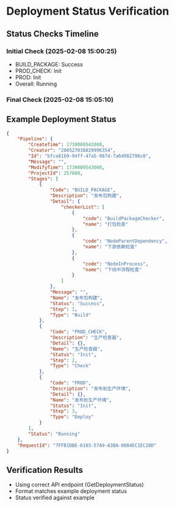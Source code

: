 # Deployment Status Verification

## Status Checks Timeline

### Initial Check (2025-02-08 15:00:25)
- BUILD_PACKAGE: Success
- PROD_CHECK: Init
- PROD: Init
- Overall: Running

### Final Check (2025-02-08 15:05:10)


## Example Deployment Status
```json
{
	"Pipeline": {
		"CreateTime": 1739009542000,
		"Creator": "200527038829996354",
		"Id": "bfca81b9-94ff-47a5-987d-7a6d982706c0",
		"Message": "",
		"ModifyTime": 1739009543000,
		"ProjectId": 257880,
		"Stages": [
			{
				"Code": "BUILD_PACKAGE",
				"Description": "发布包构建",
				"Detail": {
					"checkerList": [
						{
							"code": "BuildPackageChecker",
							"name": "打包检查"
						},
						{
							"code": "NodeParentDependency",
							"name": "下游依赖检查"
						},
						{
							"code": "NodeInProcess",
							"name": "下线中流程检查"
						}
					]
				},
				"Message": "",
				"Name": "发布包构建",
				"Status": "Success",
				"Step": 1,
				"Type": "Build"
			},
			{
				"Code": "PROD_CHECK",
				"Description": "生产检查器",
				"Detail": {},
				"Name": "生产检查器",
				"Status": "Init",
				"Step": 2,
				"Type": "Check"
			},
			{
				"Code": "PROD",
				"Description": "发布到生产环境",
				"Detail": {},
				"Name": "发布到生产环境",
				"Status": "Init",
				"Step": 3,
				"Type": "Deploy"
			}
		],
		"Status": "Running"
	},
	"RequestId": "7FFB1DBE-6103-57A9-A3BA-0084EC1EC20D"
}
```

## Verification Results
- Using correct API endpoint (GetDeploymentStatus)
- Format matches example deployment status
- Status verified against example
